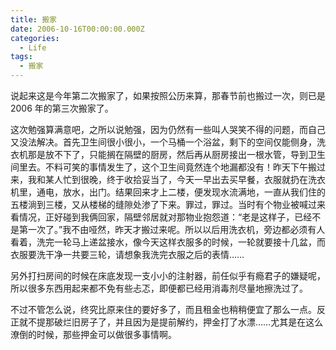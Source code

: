 ```yaml
---
title: 搬家
date: 2006-10-16T00:00:00.000Z
categories:
  - Life
tags:
  - 搬家
---
```


说起来这是今年第二次搬家了，如果按照公历来算，那春节前也搬过一次，则已是 2006 年的第三次搬家了。

这次勉强算满意吧，之所以说勉强，因为仍然有一些叫人哭笑不得的问题，而自己又没法解决。首先卫生间很小很小，一个马桶一个浴盆，剩下的空间仅能侧身，洗衣机那是放不下了，只能搁在隔壁的厨房，然后再从厨房接出一根水管，导到卫生间里去。不料可笑的事情发生了，这个卫生间竟然连个地漏都没有！昨天下午搬过来，我和某人忙到很晚，终于收拾妥当了，今天一早出去买早餐，衣服就扔在洗衣机里，通电，放水，出门。结果回来才上二楼，便发现水流满地，一直从我们住的五楼淌到三楼，又从楼梯的缝隙处渗了下来。罪过，罪过。当时有个物业被喊过来看情况，正好碰到我俩回家，隔壁邻居就对那物业抱怨道：“老是这样子，已经不是第一次了。”我不由哑然，昨天才搬过来呢。所以以后用洗衣机，旁边都必须有人看着，洗完一轮马上递盆接水，像今天这样衣服多的时候，一轮就要接十几盆，而衣服要洗干净一共要三轮，请想象我洗完衣服之后的表情……

另外打扫房间的时候在床底发现一支小小的注射器，前任似乎有瘾君子的嫌疑呢，所以很多东西用起来都不免有些忐忑，即便都已经用消毒剂尽量地擦洗过了。

不过不管怎么说，终究比原来住的要好多了，而且租金也稍稍便宜了那么一点。反正就不提那破烂旧房子了，并且因为是提前解约，押金打了水漂……尤其是在这么潦倒的时候，那些押金可以做很多事情啊。

